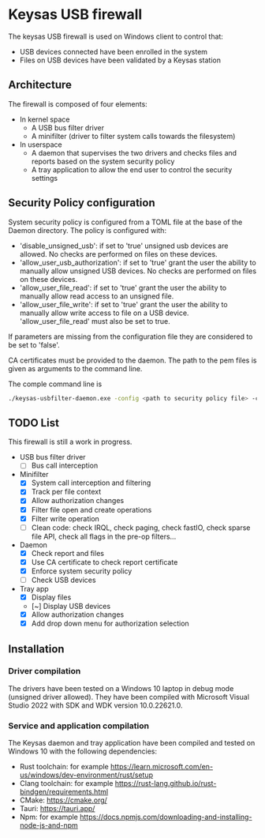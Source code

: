 # Keysas USB firewall

The keysas USB firewall is used on Windows client to control that:

- USB devices connected have been enrolled in the system
- Files on USB devices have been validated by a Keysas station

## Architecture

The firewall is composed of four elements:

- In kernel space
  - A USB bus filter driver
  - A minifilter (driver to filter system calls towards the filesystem)
- In userspace
  - A daemon that supervises the two drivers and checks files and reports based on the system security policy
  - A tray application to allow the end user to control the security settings

## Security Policy configuration

System security policy is configured from a TOML file at the base of the Daemon directory.
The policy is configured with:

- 'disable_unsigned_usb': if set to 'true' unsigned usb devices are allowed. No checks are performed on files on these devices.
- 'allow_user_usb_authorization': if set to 'true' grant the user the ability to manually allow unsigned USB devices. No checks are performed on files on these devices.
- 'allow_user_file_read': if set to 'true' grant the user the ability to manually allow read access to an unsigned file.
- 'allow_user_file_write': if set to 'true' grant the user the ability to manually allow write access to file on a USB device. 'allow_user_file_read' must also be set to true.

If parameters are missing from the configuration file they are considered to be set to 'false'.

CA certificates must be provided to the daemon. The path to the pem files is given as arguments to the command line.

The comple command line is

```bash
./keysas-usbfilter-daemon.exe -config <path to security policy file> -ca_cl <path to CA ED25519 certificate> -ca_pq <path to CA Dilithium5 certificate>
```

## TODO List

 This firewall is still a work in progress.

- USB bus filter driver
  - [ ] Bus call interception
- Minifilter
  - [X] System call interception and filtering
  - [X] Track per file context
  - [X] Allow authorization changes
  - [X] Filter file open and create operations
  - [X] Filter write operation
  - [ ] Clean code: check IRQL, check paging, check fastIO, check sparse file API, check all flags in the pre-op filters...
- Daemon
  - [X] Check report and files
  - [X] Use CA certificate to check report certificate
  - [X] Enforce system security policy
  - [ ] Check USB devices
- Tray app
  - [X] Display files
  - [~] Display USB devices
  - [X] Allow authorization changes
  - [X] Add drop down menu for authorization selection

## Installation

### Driver compilation

The drivers have been tested on a Windows 10 laptop in debug mode (unsigned driver allowed).
They have been compiled with Microsoft Visual Studio 2022 with SDK and WDK version 10.0.22621.0.

### Service and application compilation

The Keysas daemon and tray application have been compiled and tested on Windows 10 with the following dependencies:

- Rust toolchain: for example <https://learn.microsoft.com/en-us/windows/dev-environment/rust/setup>
- Clang toolchain: for example <https://rust-lang.github.io/rust-bindgen/requirements.html>
- CMake: <https://cmake.org/>
- Tauri: <https://tauri.app/>
- Npm: for example <https://docs.npmjs.com/downloading-and-installing-node-js-and-npm>
